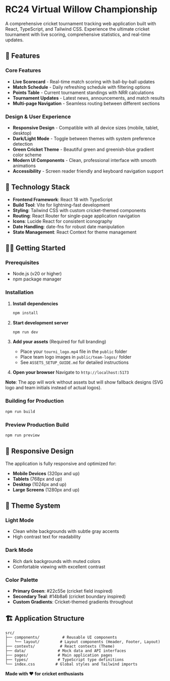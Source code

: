 # RC24 Virtual Willow Championship

A comprehensive cricket tournament tracking web application built with React, TypeScript, and Tailwind CSS. Experience the ultimate cricket tournament with live scoring, comprehensive statistics, and real-time updates.

## 🏏 Features

### Core Features
- **Live Scorecard** - Real-time match scoring with ball-by-ball updates
- **Match Schedule** - Daily refreshing schedule with filtering options
- **Points Table** - Current tournament standings with NRR calculations
- **Tournament Updates** - Latest news, announcements, and match results
- **Multi-page Navigation** - Seamless routing between different sections

### Design & User Experience
- **Responsive Design** - Compatible with all device sizes (mobile, tablet, desktop)
- **Dark/Light Mode** - Toggle between themes with system preference detection
- **Green Cricket Theme** - Beautiful green and greenish-blue gradient color scheme
- **Modern UI Components** - Clean, professional interface with smooth animations
- **Accessibility** - Screen reader friendly and keyboard navigation support

## 🚀 Technology Stack

- **Frontend Framework**: React 18 with TypeScript
- **Build Tool**: Vite for lightning-fast development
- **Styling**: Tailwind CSS with custom cricket-themed components
- **Routing**: React Router for single-page application navigation
- **Icons**: Lucide React for consistent iconography
- **Date Handling**: date-fns for robust date manipulation
- **State Management**: React Context for theme management

## 🏃‍♂️ Getting Started

### Prerequisites
- Node.js (v20 or higher)
- npm package manager

### Installation

1. **Install dependencies**
   ```bash
   npm install
   ```

2. **Start development server**
   ```bash
   npm run dev
   ```

3. **Add your assets** (Required for full branding)
   - Place your `tourni_logo.mp4` file in the `public` folder
   - Place team logo images in `public/team-logos/` folder
   - See `ASSETS_SETUP_GUIDE.md` for detailed instructions

4. **Open your browser**
   Navigate to `http://localhost:5173`

**Note**: The app will work without assets but will show fallback designs (SVG logo and team initials instead of actual logos).

### Building for Production

```bash
npm run build
```

### Preview Production Build

```bash
npm run preview
```

## 📱 Responsive Design

The application is fully responsive and optimized for:
- **Mobile Devices** (320px and up)
- **Tablets** (768px and up)  
- **Desktop** (1024px and up)
- **Large Screens** (1280px and up)

## 🎨 Theme System

### Light Mode
- Clean white backgrounds with subtle gray accents
- High contrast text for readability

### Dark Mode  
- Rich dark backgrounds with muted colors
- Comfortable viewing with excellent contrast

### Color Palette
- **Primary Green**: #22c55e (cricket field inspired)
- **Secondary Teal**: #14b8a6 (cricket boundary inspired)
- **Custom Gradients**: Cricket-themed gradients throughout

## 🏗️ Application Structure

```
src/
├── components/          # Reusable UI components
│   └── layout/         # Layout components (Header, Footer, Layout)
├── contexts/           # React contexts (Theme)
├── data/              # Mock data and API interfaces
├── pages/             # Main application pages
├── types/             # TypeScript type definitions
└── index.css         # Global styles and Tailwind imports
```

**Made with ❤️ for cricket enthusiasts**

